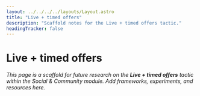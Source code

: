```yaml
---
layout: ../../../../layouts/Layout.astro
title: "Live + timed offers"
description: "Scaffold notes for the Live + timed offers tactic."
headingTracker: false
---
```

# Live + timed offers

_This page is a scaffold for future research on the **Live + timed offers** tactic within the Social & Community module. Add frameworks, experiments, and resources here._
